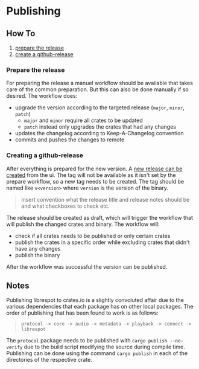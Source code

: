 # Publishing

## How To

1. [prepare the release](#prepare-the-release)
2. [create a github-release](#creating-a-github-release)

### Prepare the release

For preparing the release a manuel workflow should be available that takes care of the common preparation. But 
this can also be done manually if so desired. The workflow does:
- upgrade the version according to the targeted release (`major`, `minor`, `patch`)
  - `major` and `minor` require all crates to be updated
  - `patch` instead only upgrades the crates that had any changes
- updates the changelog according to Keep-A-Changelog convention
- commits and pushes the changes to remote

### Creating a github-release

After everything is prepared for the new version. A [new release can be created](https://github.com/librespot-org/librespot/releases/new) 
from the ui. The tag will not be available as it isn't set by the prepare workflow, so a new tag needs to be created.
The tag should be named like `v<version>` where `version` is the version of the binary.

> insert convention what the release title and release notes should be and what checkboxes to check etc.

The release should be created as draft, which will trigger the workflow that will publish the changed crates and binary.
The workflow will:
- check if all crates needs to be published or only certain crates
- publish the crates in a specific order while excluding crates that didn't have any changes
- publish the binary

After the workflow was successful the version can be published.

## Notes

Publishing librespot to crates.io is a slightly convoluted affair due to the various dependencies that each package has 
on other local packages. The order of publishing that has been found to work is as follows:
> `protocol -> core -> audio -> metadata -> playback -> connect -> librespot`

The `protocol` package needs to be published with `cargo publish --no-verify` due to the build script modifying the 
source during compile time. Publishing can be done using the command `cargo publish` in each of the directories of the 
respective crate.
